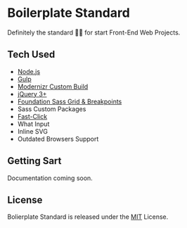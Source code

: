 # Boilerplate Standard
Definitely the standard 👌🏽 for start Front-End Web Projects.

## Tech Used

- [Node.js](https://nodejs.org/) 
- [Gulp](http://gulpjs.com) 
- [Modernizr Custom Build](https://modernizr.com)
- [jQuery 3+](http://jquery.com) 
- [Foundation Sass Grid & Breakpoints](http://foundation.zurb.com/sites/docs/grid.html) 
- Sass Custom Packages
- [Fast-Click](https://github.com/ftlabs/fastclick)
- What Input
- Inline SVG 
- Outdated Browsers Support

## Getting Sart

Documentation coming soon.

## License 

Bolierplate Standard is released under the [MIT](https://opensource.org/licenses/MIT) License.
